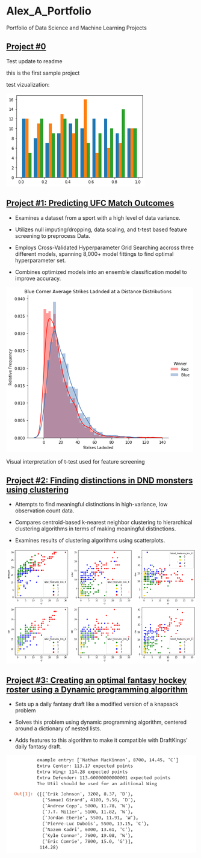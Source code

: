 # Alex_A_Portfolio
Portfolio of Data Science and Machine Learning Projects


## [Project #0](https://github.com/aarbisman/test_project)

Test update to readme

this is the first sample project

test vizualization:

![alt text](/images/test_image_1.png)



## [Project #1: Predicting UFC Match Outcomes](https://github.com/aarbisman/ufc_prediction/blob/master/ufc_prediction.ipynb)

* Examines a dataset from a sport with a high level of data variance.

* Utilizes null imputing/dropping, data scaling, and t-test based feature screening to preprocess Data.

* Employs Cross-Validated Hyperparameter Grid Searching accross three different models, spanning 8,000+ model fittings to find optimal hyperparameter set.

* Combines optimized models into an ensemble classification model to improve accuracy.

![visual t-test](/images/visual_t_test.png)

Visual interpretation of t-test used for feature screening


## [Project #2: Finding distinctions in DND monsters using clustering](https://github.com/aarbisman/dnd_monster_clustering/blob/main/clustering_basic_v1.ipynb)
* Attempts to find meaningful distinctions in high-variance, low observation count data.

* Compares centroid-based k-nearest neighbor clustering to hierarchical clustering algorithms in terms of making meaningful distinctions.

* Examines results of clustering algorithms using scatterplots.

![Entire dataset, clustered](/images/all_data_clustering_results.png)


## [Project #3: Creating an optimal fantasy hockey roster using a Dynamic programming algorithm](https://github.com/aarbisman/knappsack_nhl/blob/main/different_iterations_of_drafting_algorithm.ipynb)
* Sets up a daily fantasy draft like a modified version of a knapsack problem

* Solves this problem using dynamic programming algorithm, centered around a dictionary of nested lists.

* Adds features to this algorithm to make it compatible with DraftKings' daily fantasy draft.

![alt text](/images/optimized_draft_photo.PNG)
